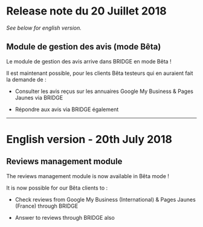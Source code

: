 # Release note du 20 Juillet 2018
_See below for english version._
## Module de gestion des avis (mode Bêta)
Le module de gestion des avis arrive dans BRIDGE en mode Bêta !

Il est maintenant possible, pour les clients Bêta testeurs qui en auraient fait la demande de :

- Consulter les avis reçus sur les annuaires Google My Business & Pages Jaunes via BRIDGE

- Répondre aux avis via BRIDGE également





----------
# English version - 20th July 2018



## Reviews management module
The reviews management module is now available in Bêta mode !

It is now possible for our Bêta clients to :

- Check reviews from Google My Business (International) & Pages Jaunes (France) through BRIDGE

- Answer to reviews through BRIDGE also
